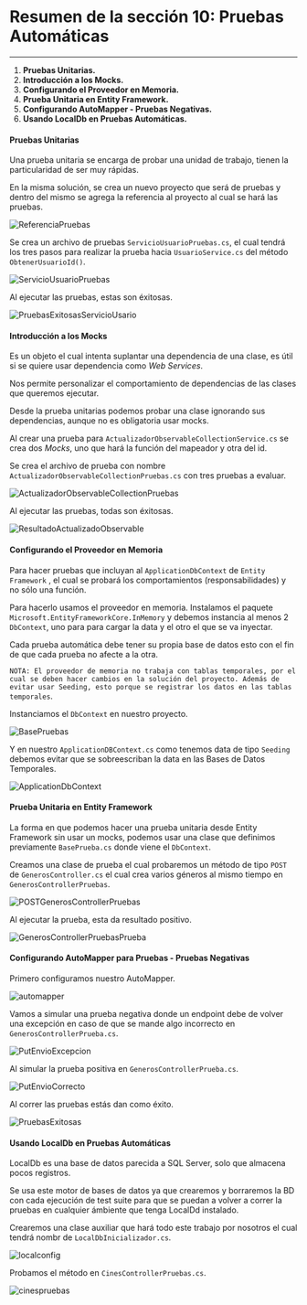 # Resumen de la sección 10: Pruebas Automáticas
___

1. __Pruebas Unitarias.__
2. __Introducción a los Mocks.__
3. __Configurando el Proveedor en Memoria.__
4. __Prueba Unitaria en Entity Framework.__
5. __Configurando AutoMapper - Pruebas Negativas.__
6. __Usando LocalDb en Pruebas Automáticas.__

#### Pruebas Unitarias

Una prueba unitaria se encarga de probar una unidad de trabajo, tienen la particularidad de ser muy rápidas. 

En la misma solución, se crea un nuevo proyecto que será de pruebas y dentro del mismo se agrega la referencia al proyecto al cual se hará las pruebas. 

![ReferenciaPruebas](/PeliculasWebAPI/images/ReferenciaProyectoPruebas.PNG)

Se crea un archivo de pruebas `ServicioUsuarioPruebas.cs`, el cual tendrá los tres pasos para realizar la prueba hacia `UsuarioService.cs` del método `ObtenerUsuarioId()`.

![ServicioUsuarioPruebas](/PeliculasWebAPI/images/ServicioUsuarioPruebas.png)

Al ejecutar las pruebas, estas son éxitosas. 

![PruebasExitosasServicioUsario](/PeliculasWebAPI/images/PruebasServicioUsuarioExitosa.PNG)

#### Introducción a los Mocks

Es un objeto el cual intenta suplantar una dependencia de una clase, es útil si se quiere usar dependencia como _Web Services_. 

Nos permite personalizar el comportamiento de dependencias de las clases que queremos ejecutar. 

Desde la prueba unitarias podemos probar una clase ignorando sus dependencias, aunque no es obligatoria usar mocks. 

Al crear una prueba para `ActualizadorObservableCollectionService.cs` se crea dos _Mocks_, uno que hará la función del mapeador y otra del id. 

Se crea el archivo de prueba con nombre `ActualizadorObservableCollectionPruebas.cs` con tres pruebas a evaluar. 

![ActualizadorObservableCollectionPruebas](/PeliculasWebAPI/images/ActualizadorObservableCollectionPruebas.png)

Al ejecutar las pruebas, todas son éxitosas. 

![ResultadoActualizadoObservable](/PeliculasWebAPI/images/ActualizadorObservableCollectionPruebas%20Resultado.PNG)


#### Configurando el Proveedor en Memoria

Para hacer pruebas que incluyan al `ApplicationDbContext` de `Entity Framework` , el cual se probará los comportamientos (responsabilidades) y no sólo una función. 

Para hacerlo usamos el proveedor en memoria. Instalamos el paquete `Microsoft.EntityFrameworkCore.InMemory` y debemos instancia al menos 2 `DbContext`, uno para para cargar la data y el otro el que se va inyectar. 

Cada prueba automática debe tener su propia base de datos esto con el fin de que cada prueba no afecte a la otra. 

`NOTA: El proveedor de memoria no trabaja con tablas temporales, por el cual se deben hacer cambios en la solución del proyecto. Además de evitar usar Seeding, esto porque se registrar los datos en las tablas temporales`.

Instanciamos el `DbContext` en nuestro proyecto. 

![BasePruebas](/PeliculasWebAPI/images/BasePruebas.png)

Y en nuestro `ApplicationDBContext.cs` como tenemos data de tipo `Seeding` debemos evitar que se sobreescriban la data en las Bases de Datos Temporales.

![ApplicationDbContext](/PeliculasWebAPI/images/ApplicationDbContext.png)

#### Prueba Unitaria en Entity Framework

La forma en que podemos hacer una prueba unitaria desde Entity Framework sin usar un mocks, podemos usar una clase que definimos previamente `BasePrueba.cs` donde viene el `DbContext`.

Creamos una clase de prueba el cual probaremos un método de tipo `POST` de `GenerosController.cs` el cual crea varios géneros al mismo tiempo en `GenerosControllerPruebas`. 

![POSTGenerosControllerPruebas](/PeliculasWebAPI/images/Post_EnvioInserccionGeneros%20GenerosControllerPruebas.png)

Al ejecutar la prueba, esta da resultado positivo. 

![GenerosControllerPruebasPrueba](/PeliculasWebAPI/images/Post_EnvioInserccionGeneros%20Resultado.PNG)

#### Configurando AutoMapper para Pruebas - Pruebas Negativas

Primero configuramos nuestro AutoMapper. 

![automapper](/PeliculasWebAPI/images/ConfigurandoAutoMapper.png)

Vamos a simular una prueba negativa donde un endpoint debe de volver una excepción en caso de que se mande algo incorrecto en `GenerosControllerPrueba.cs`. 

![PutEnvioExcepcion](/PeliculasWebAPI/images/PUR_EnvioExcepcion.png)

Al simular la prueba positiva en `GenerosControllerPrueba.cs`.

![PutEnvioCorrecto](/PeliculasWebAPI/images/PUR_EnvioCorrecto.png)

Al correr las pruebas estás dan como éxito. 

![PruebasExitosas](/PeliculasWebAPI/images/pruebaMapperCorrecta.PNG)

#### Usando LocalDb en Pruebas Automáticas

LocalDb es una base de datos parecida a SQL Server, solo que almacena pocos registros. 

Se usa este motor de bases de datos ya que crearemos y borraremos la BD con cada ejecución de test suite para que se puedan a volver a correr la pruebas en cualquier ámbiente que tenga LocalDd instalado.

Crearemos una clase auxiliar que hará todo este trabajo por nosotros el cual tendrá nombr de `LocalDbInicializador.cs`.

![localconfig](/PeliculasWebAPI/images/LocalDbInicializador.png)

Probamos el método en `CinesControllerPruebas.cs`.

![cinespruebas](/PeliculasWebAPI/images/CinesControllerPruebas.png)

